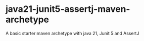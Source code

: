 # java21-junit5-assertj-maven-archetype
A basic starter maven archetype with java 21, Junit 5 and AssertJ
